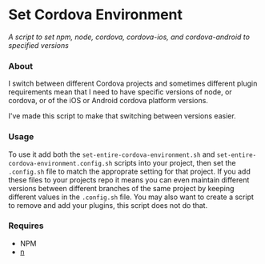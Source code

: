 # Set Cordova Environment

*A script to set npm, node, cordova, cordova-ios, and cordova-android to specified versions*

### About 

I switch between different Cordova projects and sometimes different plugin requirements mean that I need to have specific versions of node, or cordova, or of the iOS or Android cordova platform versions.   

I've made this script to make that switching between versions easier.

### Usage 

To use it add both the `set-entire-cordova-environment.sh` and `set-entire-cordova-environment.config.sh` scripts into your project, then set the `.config.sh` file to match the approprate setting for that project.  If you add these files to your projects repo it means you can even maintain different versions between different branches of the same project by keeping different values in the `.config.sh` file.
You may also want to create a script to remove and add your plugins, this script does not do that.

### Requires 

 * NPM
 * [n](https://github.com/tj/n)
 
